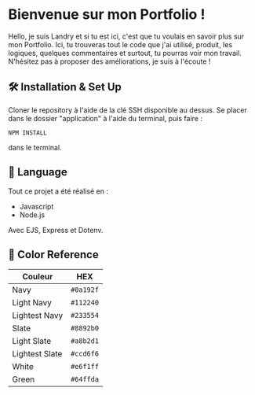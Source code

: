 # Bienvenue sur mon Portfolio !

Hello, je suis Landry et si tu est ici, c'est que tu voulais en savoir plus sur mon Portfolio. Ici, tu trouveras tout le code que j'ai utilisé, produit, les logiques, quelques commentaires et surtout, tu pourras voir mon travail. N'hésitez pas à proposer des améliorations, je suis à l'écoute ! 

## 🛠️  Installation & Set Up

Cloner le repository à l'aide de la clé SSH disponible au dessus. 
Se placer dans le dossier "application" à l'aide du terminal, puis faire : 

    NPM INSTALL
dans le terminal. 

## 🔎  Language 

Tout ce projet a été réalisé en : 

- Javascript
- Node.js

Avec EJS, Express et Dotenv. 

## 🎨 Color Reference

| Couleur | HEX |
|--|--|
| Navy | `#0a192f` |
| Light Navy | `#112240` |
| Lightest Navy | `#233554` |
| Slate | `#8892b0` |
| Light Slate | `#a8b2d1` |
| Lightest Slate | `#ccd6f6` |
| White | `#e6f1ff` |
| Green | `#64ffda` |

